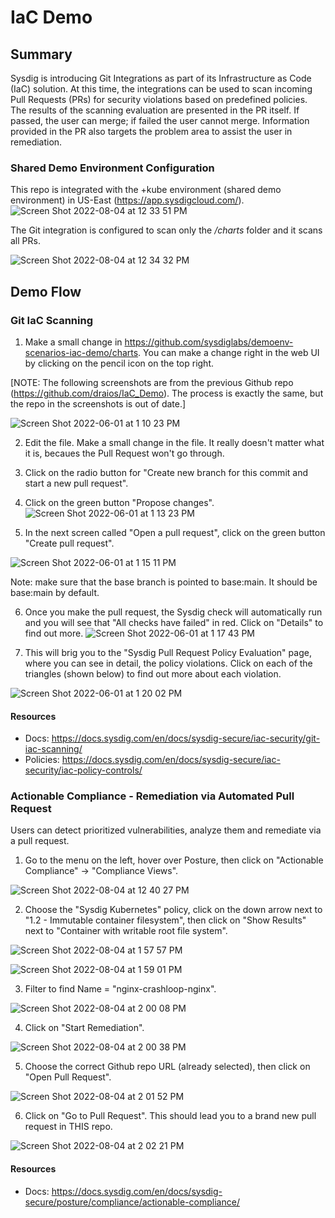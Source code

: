 # IaC Demo 

## Summary
Sysdig is introducing Git Integrations as part of its Infrastructure as Code (IaC) solution. At this time, the integrations can be used to scan incoming Pull Requests (PRs) for security violations based on predefined policies. The results of the scanning evaluation are presented in the PR itself. If passed, the user can merge; if failed the user cannot merge. Information provided in the PR also targets the problem area to assist the user in remediation.

### Shared Demo Environment Configuration 

This repo is integrated with the +kube environment (shared demo environment) in US-East (https://app.sysdigcloud.com/). 
![Screen Shot 2022-08-04 at 12 33 51 PM](https://user-images.githubusercontent.com/103782209/182914543-1b06fd62-8b77-437e-8a06-a04f75cb1df8.png)


The Git integration is configured to scan only the */charts* folder and it scans all PRs. 


![Screen Shot 2022-08-04 at 12 34 32 PM](https://user-images.githubusercontent.com/103782209/182914769-e3bc268e-08e5-4b0f-867b-bc01024c19ac.png)



## Demo Flow

### Git IaC Scanning

1. Make a small change in https://github.com/sysdiglabs/demoenv-scenarios-iac-demo/charts.  You can make a change right in the web UI by clicking on the pencil icon on the top right. 

[NOTE: The following screenshots are from the previous Github repo (https://github.com/draios/IaC_Demo). The process is exactly the same, but the repo in the screenshots is out of date.]  


![Screen Shot 2022-06-01 at 1 10 23 PM](https://user-images.githubusercontent.com/103782209/171476123-9e71a10e-186b-4cf2-b276-e22295c4e140.png)



2. Edit the file. Make a small change in the file. It really doesn't matter what it is, becaues the Pull Request won't go through.

3. Click on the radio button for "Create new branch for this commit and start a new pull request". 
4. Click on the green button "Propose changes". 
![Screen Shot 2022-06-01 at 1 13 23 PM](https://user-images.githubusercontent.com/103782209/171476363-76a3456a-808c-4621-8d6a-47ad9739c934.png)


5. In the next screen called "Open a pull request", click on the green button "Create pull request". 

 ![Screen Shot 2022-06-01 at 1 15 11 PM](https://user-images.githubusercontent.com/103782209/171474340-993e6135-0f85-46cc-871e-1edb4710e91a.png)

Note: make sure that the base branch is pointed to base:main. It should be base:main by default. 

6. Once you make the pull request, the Sysdig check will automatically run and you will see that "All checks have failed" in red. Click on "Details" to find out more. 
![Screen Shot 2022-06-01 at 1 17 43 PM](https://user-images.githubusercontent.com/103782209/171474899-d1d3e08a-e929-4964-a488-d8ffa227ba30.png)


7. This will brig you to the "Sysdig Pull Request Policy Evaluation" page, where you can see in detail, the policy violations. Click on each of the triangles (shown below) to find out more about each violation. 

![Screen Shot 2022-06-01 at 1 20 02 PM](https://user-images.githubusercontent.com/103782209/171475268-f99a1f35-e0c5-421a-a398-e7b94c1ef40c.png)

#### Resources

- Docs: https://docs.sysdig.com/en/docs/sysdig-secure/iac-security/git-iac-scanning/
- Policies: https://docs.sysdig.com/en/docs/sysdig-secure/iac-security/iac-policy-controls/

### Actionable Compliance - Remediation via Automated Pull Request 

Users can detect prioritized vulnerabilities, analyze them and remediate via a pull request. 

1. Go to the menu on the left, hover over Posture, then click on "Actionable Compliance" -> "Compliance Views". 

![Screen Shot 2022-08-04 at 12 40 27 PM](https://user-images.githubusercontent.com/103782209/182931675-3b92d270-4329-4124-878a-4cb085849da5.png)

2. Choose the "Sysdig Kubernetes" policy, click on the down arrow next to "1.2 - Immutable container filesystem", then click on "Show Results" next to "Container with writable root file system". 

![Screen Shot 2022-08-04 at 1 57 57 PM](https://user-images.githubusercontent.com/103782209/182931897-af053255-899f-4d0f-b89e-bb877e73c67a.png)


![Screen Shot 2022-08-04 at 1 59 01 PM](https://user-images.githubusercontent.com/103782209/182932045-0bb97147-e572-4d10-bd00-fd750577ba10.png)


3. Filter to find Name = "nginx-crashloop-nginx". 

![Screen Shot 2022-08-04 at 2 00 08 PM](https://user-images.githubusercontent.com/103782209/182932238-962d6875-7e9d-409e-82c7-af7c836e0e44.png)



4. Click on "Start Remediation". 

![Screen Shot 2022-08-04 at 2 00 38 PM](https://user-images.githubusercontent.com/103782209/182932367-f8cb5cc6-acb1-4148-83a4-1f6fce502726.png)

5. Choose the correct Github repo URL (already selected), then click on "Open Pull Request". 

![Screen Shot 2022-08-04 at 2 01 52 PM](https://user-images.githubusercontent.com/103782209/182933195-0ba30ad3-458f-4f0b-ad92-ef9ce570fffb.png)

6. Click on "Go to Pull Request". This should lead you to a brand new pull request in THIS repo. 

![Screen Shot 2022-08-04 at 2 02 21 PM](https://user-images.githubusercontent.com/103782209/182933423-7beb445e-29d0-4e1d-86c4-b337887e7e18.png)


#### Resources

- Docs: https://docs.sysdig.com/en/docs/sysdig-secure/posture/compliance/actionable-compliance/
